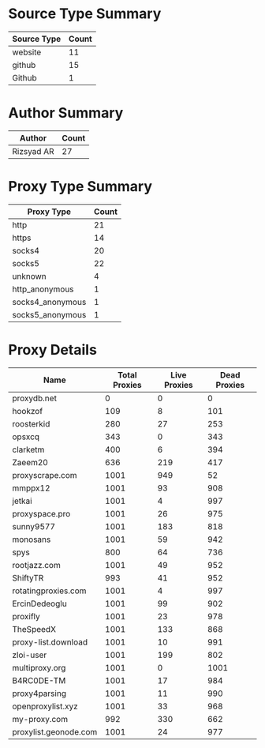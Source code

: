 # Source Type Summary

| Source Type | Count |
|-------------|-------|
| website | 11 |
| github | 15 |
| Github | 1 |


# Author Summary

| Author | Count |
|--------|-------|
| Rizsyad AR | 27 |


# Proxy Type Summary

| Proxy Type | Count |
|------------|-------|
| http | 21 |
| https | 14 |
| socks4 | 20 |
| socks5 | 22 |
| unknown | 4 |
| http_anonymous | 1 |
| socks4_anonymous | 1 |
| socks5_anonymous | 1 |


# Proxy Details

| Name | Total Proxies | Live Proxies | Dead Proxies |
|------|---------------|--------------|---------------|
| proxydb.net | 0 | 0 | 0 |
| hookzof | 109 | 8 | 101 |
| roosterkid | 280 | 27 | 253 |
| opsxcq | 343 | 0 | 343 |
| clarketm | 400 | 6 | 394 |
| Zaeem20 | 636 | 219 | 417 |
| proxyscrape.com | 1001 | 949 | 52 |
| mmppx12 | 1001 | 93 | 908 |
| jetkai | 1001 | 4 | 997 |
| proxyspace.pro | 1001 | 26 | 975 |
| sunny9577 | 1001 | 183 | 818 |
| monosans | 1001 | 59 | 942 |
| spys | 800 | 64 | 736 |
| rootjazz.com | 1001 | 49 | 952 |
| ShiftyTR | 993 | 41 | 952 |
| rotatingproxies.com | 1001 | 4 | 997 |
| ErcinDedeoglu | 1001 | 99 | 902 |
| proxifly | 1001 | 23 | 978 |
| TheSpeedX | 1001 | 133 | 868 |
| proxy-list.download | 1001 | 10 | 991 |
| zloi-user | 1001 | 199 | 802 |
| multiproxy.org | 1001 | 0 | 1001 |
| B4RC0DE-TM | 1001 | 17 | 984 |
| proxy4parsing | 1001 | 11 | 990 |
| openproxylist.xyz | 1001 | 33 | 968 |
| my-proxy.com | 992 | 330 | 662 |
| proxylist.geonode.com | 1001 | 24 | 977 |
